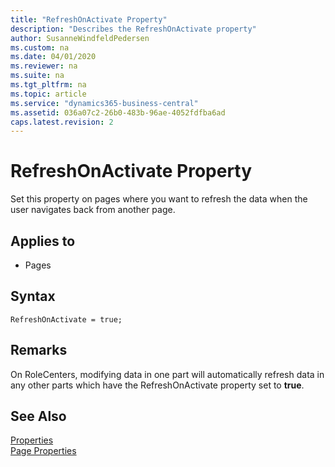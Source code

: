 ```yaml
---
title: "RefreshOnActivate Property"
description: "Describes the RefreshOnActivate property"
author: SusanneWindfeldPedersen
ms.custom: na
ms.date: 04/01/2020
ms.reviewer: na
ms.suite: na
ms.tgt_pltfrm: na
ms.topic: article
ms.service: "dynamics365-business-central"
ms.assetid: 036a07c2-26b0-483b-96ae-4052fdfba6ad
caps.latest.revision: 2
---
```


 

# RefreshOnActivate Property
Set this property on pages where you want to refresh the data when the user navigates back from another page.   
  
## Applies to  
  
-   Pages 

## Syntax
```
RefreshOnActivate = true;
```
 
## Remarks  
On RoleCenters, modifying data in one part will automatically refresh data in any other parts which have the RefreshOnActivate property set to **true**.

## See Also  
[Properties](devenv-properties.md)  
 [Page Properties](devenv-page-properties.md)